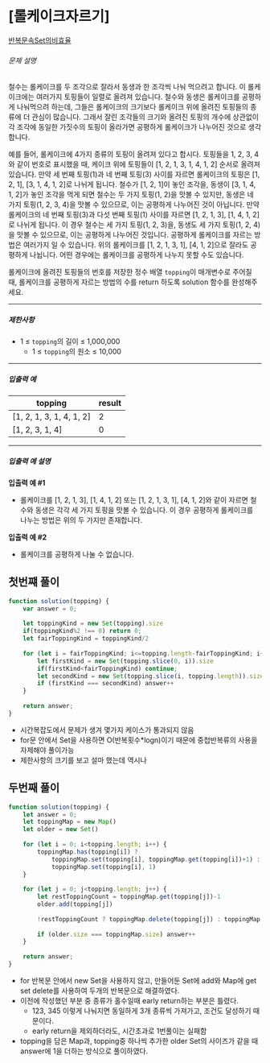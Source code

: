 # [롤케이크자르기]

[반복문속Set의비효율](https://school.programmers.co.kr/learn/courses/30/lessons/132265)

###### 문제 설명

철수는 롤케이크를 두 조각으로 잘라서 동생과 한 조각씩 나눠 먹으려고 합니다. 이 롤케이크에는 여러가지 토핑들이 일렬로 올려져 있습니다. 철수와 동생은 롤케이크를 공평하게 나눠먹으려 하는데, 그들은 롤케이크의 크기보다 롤케이크 위에 올려진 토핑들의 종류에 더 관심이 많습니다. 그래서 잘린 조각들의 크기와 올려진 토핑의 개수에 상관없이 각 조각에 동일한 가짓수의 토핑이 올라가면 공평하게 롤케이크가 나누어진 것으로 생각합니다.

예를 들어, 롤케이크에 4가지 종류의 토핑이 올려져 있다고 합시다. 토핑들을 1, 2, 3, 4와 같이 번호로 표시했을 때, 케이크 위에 토핑들이 \[1, 2, 1, 3, 1, 4, 1, 2\] 순서로 올려져 있습니다. 만약 세 번째 토핑(1)과 네 번째 토핑(3) 사이를 자르면 롤케이크의 토핑은 \[1, 2, 1\], \[3, 1, 4, 1, 2\]로 나뉘게 됩니다. 철수가 \[1, 2, 1\]이 놓인 조각을, 동생이 \[3, 1, 4, 1, 2\]가 놓인 조각을 먹게 되면 철수는 두 가지 토핑(1, 2)을 맛볼 수 있지만, 동생은 네 가지 토핑(1, 2, 3, 4)을 맛볼 수 있으므로, 이는 공평하게 나누어진 것이 아닙니다. 만약 롤케이크의 네 번째 토핑(3)과 다섯 번째 토핑(1) 사이를 자르면 \[1, 2, 1, 3\], \[1, 4, 1, 2\]로 나뉘게 됩니다. 이 경우 철수는 세 가지 토핑(1, 2, 3)을, 동생도 세 가지 토핑(1, 2, 4)을 맛볼 수 있으므로, 이는 공평하게 나누어진 것입니다. 공평하게 롤케이크를 자르는 방법은 여러가지 일 수 있습니다. 위의 롤케이크를 \[1, 2, 1, 3, 1\], \[4, 1, 2\]으로 잘라도 공평하게 나뉩니다. 어떤 경우에는 롤케이크를 공평하게 나누지 못할 수도 있습니다.

롤케이크에 올려진 토핑들의 번호를 저장한 정수 배열 `topping`이 매개변수로 주어질 때, 롤케이크를 공평하게 자르는 방법의 수를 return 하도록 solution 함수를 완성해주세요.

___

##### 제한사항

-   1 ≤ `topping`의 길이 ≤ 1,000,000
    -   1 ≤ `topping`의 원소 ≤ 10,000

___

##### 입출력 예

| topping | result |
| --- | --- |
| \[1, 2, 1, 3, 1, 4, 1, 2\] | 2 |
| \[1, 2, 3, 1, 4\] | 0 |

___

##### 입출력 예 설명

**입출력 예 #1**

-   롤케이크를 \[1, 2, 1, 3\], \[1, 4, 1, 2\] 또는 \[1, 2, 1, 3, 1\], \[4, 1, 2\]와 같이 자르면 철수와 동생은 각각 세 가지 토핑을 맛볼 수 있습니다. 이 경우 공평하게 롤케이크를 나누는 방법은 위의 두 가지만 존재합니다.

**입출력 예 #2**

-   롤케이크를 공평하게 나눌 수 없습니다.

## 첫번쨰 풀이

```javascript
function solution(topping) {
    var answer = 0;
    
    let toppingKind = new Set(topping).size
    if(toppingKind%2 !== 0) return 0;
    let fairToppingKind = toppingKind/2
    
    for (let i = fairToppingKind; i<=topping.length-fairToppingKind; i++) {
        let firstKind = new Set(topping.slice(0, i)).size
        if(firstKind<fairToppingKind) continue;
        let secondKind = new Set(topping.slice(i, topping.length)).size
        if (firstKind === secondKind) answer++
    }
    
    return answer;
}
```

- 시간복잡도에서 문제가 생겨 몇가지 케이스가 통과되지 않음
- for문 안에서 Set을 사용하면 O(반복횟수*logn)이기 때문에 중첩반복류의 사용을 자제해야 풀이가능
- 제한사항의 크기를 보고 설마 했는데 역시나

## 두번째 풀이
```javascript
function solution(topping) {
    let answer = 0;
    let toppingMap = new Map()
    let older = new Set()
    
    for (let i = 0; i<topping.length; i++) {
        toppingMap.has(topping[i]) ? 
            toppingMap.set(topping[i], toppingMap.get(topping[i])+1) :
            toppingMap.set(topping[i], 1)
    }
    
    for (let j = 0; j<topping.length; j++) {
        let restToppingCount = toppingMap.get(topping[j])-1
        older.add(topping[j])
        
        !restToppingCount ? toppingMap.delete(topping[j]) : toppingMap.set(topping[j], restToppingCount)
        
        if (older.size === toppingMap.size) answer++
    }
    
    return answer;
}
```

- for 반복문 안에서 new Set을 사용하지 않고, 만들어둔 Set에 add와 Map에 get set delete를 사용하여 두개의 반복문으로 해결하였다.
- 이전에 작성했던 부분 중 종류가 홀수일때 early return하는 부분은 틀렸다.
    - 123, 345 이렇게 나눠지면 동일하게 3개 종류씩 가져가고, 조건도 달성하기 때문이다.
    - early return을 제외하더라도, 시간초과로 1번풀이는 실패함
- topping을 담은 Map과, topping중 하나씩 추가한 older Set의 사이즈가 같을 때 answer에 1을 더하는 방식으로 풀이하였다.